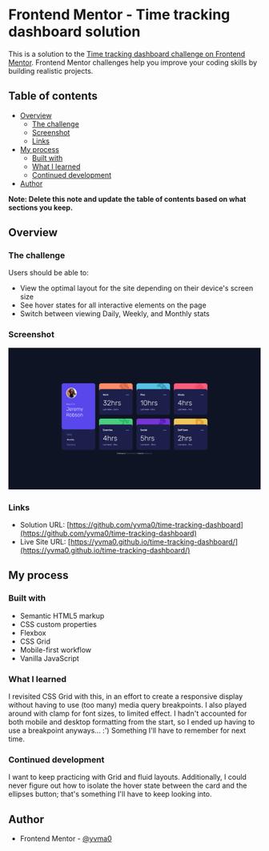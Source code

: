 # Frontend Mentor - Time tracking dashboard solution

This is a solution to the [Time tracking dashboard challenge on Frontend Mentor](https://www.frontendmentor.io/challenges/time-tracking-dashboard-UIQ7167Jw). Frontend Mentor challenges help you improve your coding skills by building realistic projects. 

## Table of contents

- [Overview](#overview)
  - [The challenge](#the-challenge)
  - [Screenshot](#screenshot)
  - [Links](#links)
- [My process](#my-process)
  - [Built with](#built-with)
  - [What I learned](#what-i-learned)
  - [Continued development](#continued-development)
- [Author](#author)

**Note: Delete this note and update the table of contents based on what sections you keep.**

## Overview

### The challenge

Users should be able to:

- View the optimal layout for the site depending on their device's screen size
- See hover states for all interactive elements on the page
- Switch between viewing Daily, Weekly, and Monthly stats

### Screenshot

![Project Screenshot](./images/screenshot.png)

### Links

- Solution URL: [https://github.com/yvma0/time-tracking-dashboard](https://github.com/yvma0/time-tracking-dashboard)
- Live Site URL: [https://yvma0.github.io/time-tracking-dashboard/](https://yvma0.github.io/time-tracking-dashboard/)

## My process

### Built with

- Semantic HTML5 markup
- CSS custom properties
- Flexbox
- CSS Grid
- Mobile-first workflow
- Vanilla JavaScript

### What I learned

I revisited CSS Grid with this, in an effort to create a responsive display without having to use (too many) media query breakpoints. I also played around with clamp for font sizes, to limited effect. I hadn't accounted for both mobile and desktop formatting from the start, so I ended up having to use a breakpoint anyways... :') Something I'll have to remember for next time.

### Continued development

I want to keep practicing with Grid and fluid layouts. Additionally, I could never figure out how to isolate the hover state between the card and the ellipses button; that's something I'll have to keep looking into.

## Author

- Frontend Mentor - [@yvma0](https://www.frontendmentor.io/profile/yvma0)
